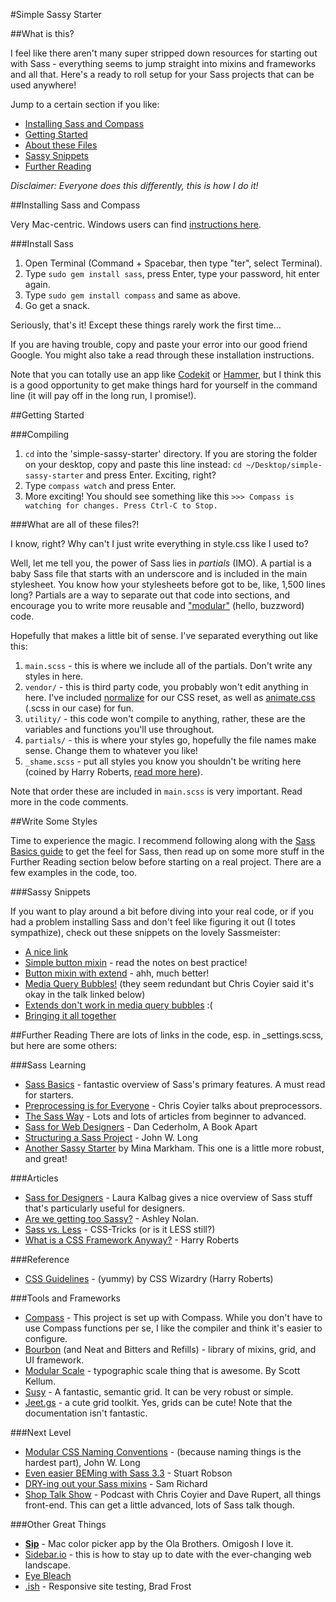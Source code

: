 #Simple Sassy Starter

##What is this?

I feel like there aren't many super stripped down resources for starting out with Sass - everything seems to jump straight into mixins and frameworks and all that. Here's a ready to roll setup for your Sass projects that can be used anywhere!

Jump to a certain section if you like:

* [Installing Sass and Compass](#installing-sass-and-compass)
* [Getting Started](#getting-started)
* [About these Files](#about-these-files)
* [Sassy Snippets](#sassy-snippets)
* [Further Reading](#further-reading)

_Disclaimer: Everyone does this differently, this is how I do it!_

##Installing Sass and Compass

Very Mac-centric. Windows users can find [instructions here](sass-lang.com/install).

###Install Sass

1. Open Terminal (Command + Spacebar, then type "ter", select Terminal).
2. Type `sudo gem install sass`, press Enter, type your password, hit enter again.
3. Type `sudo gem install compass` and same as above.
4. Go get a snack.

Seriously, that's it! Except these things rarely work the first time...

If you are having trouble, copy and paste your error into our good friend Google. You might also take a read through these installation instructions.

Note that you can totally use an app like [Codekit](http://incident57.com/codekit/) or [Hammer](http://hammerformac.com/), but I think this is a good opportunity to get make things hard for yourself in the command line (it will pay off in the long run, I promise!).


##Getting Started

###Compiling

1. `cd` into the 'simple-sassy-starter' directory. If you are storing the folder on your desktop, copy and paste this line instead: `cd ~/Desktop/simple-sassy-starter` and press Enter. Exciting, right?
2. Type `compass watch` and press Enter.
3. More exciting! You should see something like this `>>> Compass is watching for changes. Press Ctrl-C to Stop.`

###What are all of these files?!

I know, right? Why can't I just write everything in style.css like I used to?

Well, let me tell you, the power of Sass lies in _partials_ (IMO). A partial is a baby Sass file that starts with an underscore and is included in the main stylesheet. You know how your stylesheets before got to be, like, 1,500 lines long? Partials are a way to separate out that code into sections, and encourage you to write more reusable and ["modular"](http://en.wikipedia.org/wiki/Modular_design) (hello, buzzword) code.

Hopefully that makes a little bit of sense. I've separated everything out like this:

1. `main.scss` - this is where we include all of the partials. Don't write any styles in here.
2. `vendor/` - this is third party code, you probably won't edit anything in here. I've included [normalize](necolas.github.io/normalize.css/) for our CSS reset, as well as [animate.css](daneden.github.io/animate.css/) (.scss in our case) for fun.
3. `utility/` - this code won't compile to anything, rather, these are the variables and functions you'll use throughout.
4. `partials/` - this is where your styles go, hopefully the file names make sense. Change them to whatever you like!
5. `_shame.scss` - put all styles you know you shouldn't be writing here (coined by Harry Roberts, [read more here](csswizardry.com/2013/04/shame-css/)).

Note that order these are included in `main.scss` is very important. Read more in the code comments.

##Write Some Styles

Time to experience the magic. I recommend following along with the [Sass Basics guide](http://sass-lang.com/guide) to get the feel for Sass, then read up on some more stuff in the Further Reading section below before starting on a real project. There are a few examples in the code, too.

###Sassy Snippets

If you want to play around a bit before diving into your real code, or if you had a problem installing Sass and don't feel like figuring it out (I totes sympathize), check out these snippets on the lovely Sassmeister:

* [A nice link](http://sassmeister.com/gist/1f63b704f89523b8120c)
* [Simple button mixin](http://sassmeister.com/gist/ad8fa52ea853d84da153) - read the notes on best practice!
* [Button mixin with extend](http://sassmeister.com/gist/9eca4dbb5ac01a5d8f60) - ahh, much better!
* [Media Query Bubbles!](http://sassmeister.com/gist/17f99ab2d74c46ca3cb9) (they seem redundant but Chris Coyier said it's okay in the talk linked below)
* [Extends don't work in media query bubbles](http://sassmeister.com/gist/98f202071af56724dd5a) :(
* [Bringing it all together](http://sassmeister.com/gist/75ac05abccc78d47171c)


##Further Reading
There are lots of links in the code, esp. in _settings.scss, but here are some others:

###Sass Learning

* [Sass Basics](http://sass-lang.com/guide) - fantastic overview of Sass's primary features. A must read for starters.
* [Preprocessing is for Everyone](http://aneventapart.com/news/post/preprocessing-is-for-everybody-chris-coyier-an-event-apart-video-css-sass) - Chris Coyier talks about preprocessors.
* [The Sass Way](http://thesassway.com/) - Lots and lots of articles from beginner to advanced.
* [Sass for Web Designers](http://www.abookapart.com/products/sass-for-web-designers) - Dan Cederholm, A Book Apart
* [Structuring a Sass Project](http://thesassway.com/beginner/how-to-structure-a-sass-project) - John W. Long
* [Another Sassy Starter](https://github.com/minamarkham/sassy-starter/) by Mina Markham. This one is a little more robust, and great!

###Articles
* [Sass for Designers](http://laurakalbag.com/sass-for-designers/) - Laura Kalbag gives a nice overview of Sass stuff that's particularly useful for designers.
* [Are we getting too Sassy?](http://ashleynolan.co.uk/blog/are-we-getting-too-sassy) - Ashley Nolan.
* [Sass vs. Less](http://css-tricks.com/sass-vs-less/) - CSS-Tricks (or is it LESS still?)
* [What is a CSS Framework Anyway?](http://vimeo.com/95734680) - Harry Roberts

###Reference
* [CSS Guidelines](https://github.com/csswizardry/CSS-Guidelines#ids) - (yummy) by CSS Wizardry (Harry Roberts)


###Tools and Frameworks

* [Compass](http://compassapp.com) - This project is set up with Compass. While you don't have to use Compass functions per se, I like the compiler and think it's easier to configure.
* [Bourbon](http://bourbon.io) (and Neat and Bitters and Refills) - library of mixins, grid, and UI framework.
* [Modular Scale](https://github.com/Team-Sass/modular-scale) - typographic scale thing that is awesome. By Scott Kellum.
* [Susy](http://susy.oddbird.net) - A fantastic, semantic grid. It can be very robust or simple.
* [Jeet.gs](http://jeet.gs) - a cute grid toolkit. Yes, grids can be cute! Note that the documentation isn't fantastic.

###Next Level

* [Modular CSS Naming Conventions](http://thesassway.com/advanced/modular-css-naming-conventions) - (because naming things is the hardest part), John W. Long
* [Even easier BEMing with Sass 3.3](http://www.alwaystwisted.com/post.php?s=2014-02-27-even-easier-bem-ing-with-sass-33) - Stuart Robson
* [DRY-ing out your Sass mixins](http://alistapart.com/article/dry-ing-out-your-sass-mixins) - Sam Richard
* [Shop Talk Show](http://shoptalkshow.com) - Podcast with Chris Coyier and Dave Rupert, all things front-end. This can get a little advanced, lots of Sass talk though.

###Other Great Things

* **[Sip](http://theolabrothers.com/sip/)** - Mac color picker app by the Ola Brothers. Omigosh I love it.
* [Sidebar.io](http://sidebar.io) - this is how to stay up to date with the ever-changing web landscape.
* [Eye Bleach](http://www.eyebleach.me/)
* [.ish](http://bradfrostweb.com/demo/ish/) - Responsive site testing, Brad Frost


